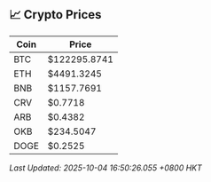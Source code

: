 ## 📈 Crypto Prices

| Coin | Price |
| ---- | ----- |
| BTC | $122295.8741 |
| ETH | $4491.3245 |
| BNB | $1157.7691 |
| CRV | $0.7718 |
| ARB | $0.4382 |
| OKB | $234.5047 |
| DOGE | $0.2525 |

_Last Updated: 2025-10-04 16:50:26.055 +0800 HKT_